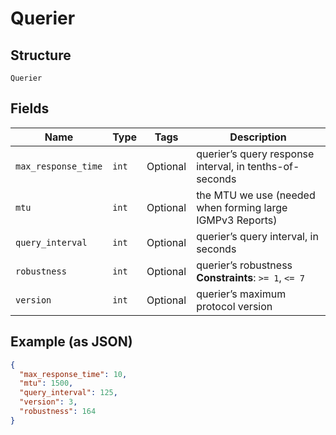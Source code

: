 
# Querier

## Structure

`Querier`

## Fields

| Name | Type | Tags | Description |
|  --- | --- | --- | --- |
| `max_response_time` | `int` | Optional | querier’s query response interval, in tenths-of-seconds |
| `mtu` | `int` | Optional | the MTU we use (needed when forming large IGMPv3 Reports) |
| `query_interval` | `int` | Optional | querier’s query interval, in seconds |
| `robustness` | `int` | Optional | querier’s robustness<br>**Constraints**: `>= 1`, `<= 7` |
| `version` | `int` | Optional | querier’s maximum protocol version |

## Example (as JSON)

```json
{
  "max_response_time": 10,
  "mtu": 1500,
  "query_interval": 125,
  "version": 3,
  "robustness": 164
}
```

